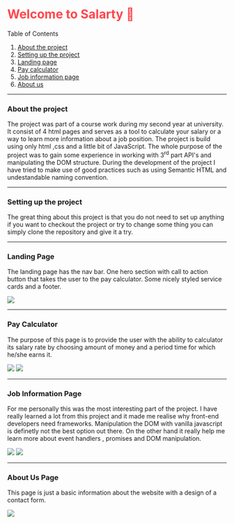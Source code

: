 <h1 style="color: #ff474e"> Welcome to Salarty 💼	</h1>

<p>Table of Contents</p>
<ol>
    <li>
        <a href="#aboutTheProject">About the project
    </li>
    <li>
        <a href="#settinUpTheProject">Setting up the project</a>
     </li>
    <li>
        <a href="#aboutTheProject">Landing page</a>
    </li>
    <li>
       <a href="#payCalculator">Pay calculator</a>
    </li>
    <li>
       <a href="#jobInformationPage">Job information page</a>
    </li>
    <li>
       <a href="#aboutUs">About us</a>
    </li>
</ol>
<hr>
<section id="aboutTheProject">
    <h3>About the project</h3>
    <p>The project was part of a course 
    work during my second year at university.
    It consist of 4 html pages and serves as a tool to calculate your salary or a way to learn more information about a job position.
    The project is build using only html ,css and a little bit of JavaScript.
    The whole purpose of the project was to gain some experience in working with 3<sup>rd</sup> part API's and manipulating the DOM structure. During the development of the project I have tried to make use of good practices such as using Semantic HTML and undestandable naming convention.
    </p>
</section>
<hr>

<section id="settinUpTheProject">
<h3>Setting up the project</h3>
<p>The great thing about this project is that you do not need to set up anything if you want to checkout the project or try to change some thing you can simply clone the repository and give it a try.</p>
</section>
<hr>

<section id="landingPage">
<h3>Landing Page</h3>
<p>The landing page has the nav bar. One hero section with call to action button that takes the user to the pay calculator.
Some nicely styled service cards and a footer.</p>
<img src="./assets/repository-assets/landing.png">
</section>
<hr>

<section id="payCalculator">
<h3>Pay Calculator</h3>
<p>The purpose of this page is to provide the user with the ability to calculator its salary rate by choosing amount of money and a period time for which he/she earns it.</p>
<img src="./assets/repository-assets/pay-calclulator-1.png">
<img src="./assets/repository-assets/pay-calculator-2.png">
<hr>

</section>
<section id="jobInformationPage">
<h3>Job Information Page</h3>
<p>For me personally this was the most interesting part of the project.
    I have really learned a lot from this project and it made me realise why front-end developers need frameworks.
    Manipulation the DOM with vanilla javascript is definetly not the best option out there. On the other hand it really help me learn more about event handlers , promises and DOM manipulation.
</p>
<img src="./assets/repository-assets/job-info-1.png">
<img src="./assets/repository-assets/job-info-2.png">
</section>
<hr>

<section id="aboutUs">
<h3>About Us Page</h3>
<p>This page is just a basic information about the website with a  design of a contact form.
</p>
<img src="./assets/repository-assets/about-us.png">
</section>
